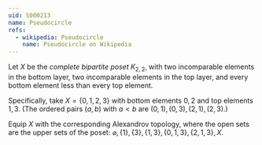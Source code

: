 ```yaml
---
uid: S000213
name: Pseudocircle
refs:
  - wikipedia: Pseudocircle
    name: Pseudocircle on Wikipedia
---
```


Let $X$ be the *complete bipartite poset* $K_{2,2}$, with two incomparable elements in the bottom layer, two incomparable elements in the top layer, and every bottom element less than every top element.

Specifically, take $X=\{0,1,2,3\}$ with bottom elements $0,2$ and top elements $1,3$.
(The ordered pairs $(a,b)$ with $a<b$ are $(0,1),(0,3),(2,1),(2,3)$.)

Equip $X$ with the corresponding Alexandrov topology, where the open sets are the upper sets of the poset:
$\varnothing, \{1\}, \{3\}, \{1,3\}, \{0,1,3\}, \{2,1,3\}, X$.
